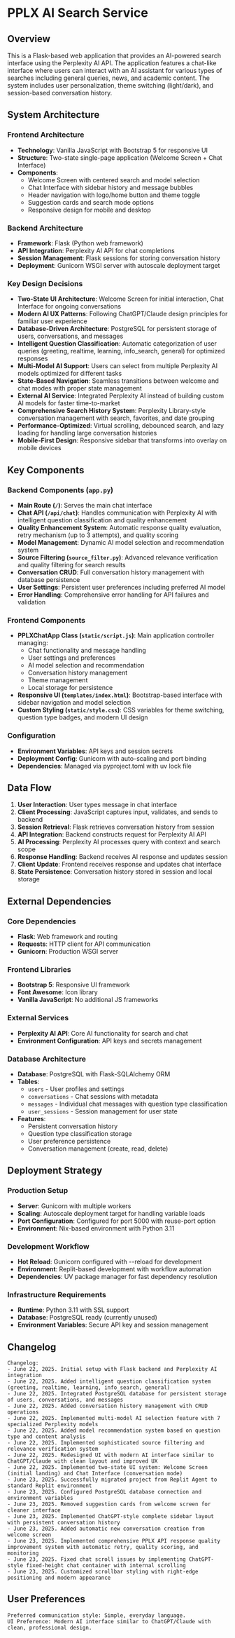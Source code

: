 # PPLX AI Search Service

## Overview

This is a Flask-based web application that provides an AI-powered search interface using the Perplexity AI API. The application features a chat-like interface where users can interact with an AI assistant for various types of searches including general queries, news, and academic content. The system includes user personalization, theme switching (light/dark), and session-based conversation history.

## System Architecture

### Frontend Architecture
- **Technology**: Vanilla JavaScript with Bootstrap 5 for responsive UI
- **Structure**: Two-state single-page application (Welcome Screen + Chat Interface)
- **Components**: 
  - Welcome Screen with centered search and model selection
  - Chat Interface with sidebar history and message bubbles
  - Header navigation with logo/home button and theme toggle
  - Suggestion cards and search mode options
  - Responsive design for mobile and desktop

### Backend Architecture
- **Framework**: Flask (Python web framework)
- **API Integration**: Perplexity AI API for chat completions
- **Session Management**: Flask sessions for storing conversation history
- **Deployment**: Gunicorn WSGI server with autoscale deployment target

### Key Design Decisions
- **Two-State UI Architecture**: Welcome Screen for initial interaction, Chat Interface for ongoing conversations
- **Modern AI UX Patterns**: Following ChatGPT/Claude design principles for familiar user experience
- **Database-Driven Architecture**: PostgreSQL for persistent storage of users, conversations, and messages
- **Intelligent Question Classification**: Automatic categorization of user queries (greeting, realtime, learning, info_search, general) for optimized responses
- **Multi-Model AI Support**: Users can select from multiple Perplexity AI models optimized for different tasks
- **State-Based Navigation**: Seamless transitions between welcome and chat modes with proper state management
- **External AI Service**: Integrated Perplexity AI instead of building custom AI models for faster time-to-market
- **Comprehensive Search History System**: Perplexity Library-style conversation management with search, favorites, and date grouping
- **Performance-Optimized**: Virtual scrolling, debounced search, and lazy loading for handling large conversation histories
- **Mobile-First Design**: Responsive sidebar that transforms into overlay on mobile devices

## Key Components

### Backend Components (`app.py`)
- **Main Route (`/`)**: Serves the main chat interface
- **Chat API (`/api/chat`)**: Handles communication with Perplexity AI with intelligent question classification and quality enhancement
- **Quality Enhancement System**: Automatic response quality evaluation, retry mechanism (up to 3 attempts), and quality scoring
- **Model Management**: Dynamic AI model selection and recommendation system
- **Source Filtering (`source_filter.py`)**: Advanced relevance verification and quality filtering for search results
- **Conversation CRUD**: Full conversation history management with database persistence
- **User Settings**: Persistent user preferences including preferred AI model
- **Error Handling**: Comprehensive error handling for API failures and validation

### Frontend Components
- **PPLXChatApp Class (`static/script.js`)**: Main application controller managing:
  - Chat functionality and message handling
  - User settings and preferences
  - AI model selection and recommendation
  - Conversation history management
  - Theme management
  - Local storage for persistence
- **Responsive UI (`templates/index.html`)**: Bootstrap-based interface with sidebar navigation and model selection
- **Custom Styling (`static/style.css`)**: CSS variables for theme switching, question type badges, and modern UI design

### Configuration
- **Environment Variables**: API keys and session secrets
- **Deployment Config**: Gunicorn with auto-scaling and port binding
- **Dependencies**: Managed via pyproject.toml with uv lock file

## Data Flow

1. **User Interaction**: User types message in chat interface
2. **Client Processing**: JavaScript captures input, validates, and sends to backend
3. **Session Retrieval**: Flask retrieves conversation history from session
4. **API Integration**: Backend constructs request for Perplexity AI API
5. **AI Processing**: Perplexity AI processes query with context and search scope
6. **Response Handling**: Backend receives AI response and updates session
7. **Client Update**: Frontend receives response and updates chat interface
8. **State Persistence**: Conversation history stored in session and local storage

## External Dependencies

### Core Dependencies
- **Flask**: Web framework and routing
- **Requests**: HTTP client for API communication
- **Gunicorn**: Production WSGI server

### Frontend Libraries
- **Bootstrap 5**: Responsive UI framework
- **Font Awesome**: Icon library
- **Vanilla JavaScript**: No additional JS frameworks

### External Services
- **Perplexity AI API**: Core AI functionality for search and chat
- **Environment Configuration**: API keys and secrets management

### Database Architecture
- **Database**: PostgreSQL with Flask-SQLAlchemy ORM
- **Tables**: 
  - `users` - User profiles and settings
  - `conversations` - Chat sessions with metadata
  - `messages` - Individual chat messages with question type classification
  - `user_sessions` - Session management for user state
- **Features**: 
  - Persistent conversation history
  - Question type classification storage
  - User preference persistence
  - Conversation management (create, read, delete)

## Deployment Strategy

### Production Setup
- **Server**: Gunicorn with multiple workers
- **Scaling**: Autoscale deployment target for handling variable loads
- **Port Configuration**: Configured for port 5000 with reuse-port option
- **Environment**: Nix-based environment with Python 3.11

### Development Workflow
- **Hot Reload**: Gunicorn configured with --reload for development
- **Environment**: Replit-based development with workflow automation
- **Dependencies**: UV package manager for fast dependency resolution

### Infrastructure Requirements
- **Runtime**: Python 3.11 with SSL support
- **Database**: PostgreSQL ready (currently unused)
- **Environment Variables**: Secure API key and session management

## Changelog

```
Changelog:
- June 22, 2025. Initial setup with Flask backend and Perplexity AI integration
- June 22, 2025. Added intelligent question classification system (greeting, realtime, learning, info_search, general)
- June 22, 2025. Integrated PostgreSQL database for persistent storage of users, conversations, and messages
- June 22, 2025. Added conversation history management with CRUD operations
- June 22, 2025. Implemented multi-model AI selection feature with 7 specialized Perplexity models
- June 22, 2025. Added model recommendation system based on question type and content analysis
- June 22, 2025. Implemented sophisticated source filtering and relevance verification system
- June 22, 2025. Redesigned UI with modern AI interface similar to ChatGPT/Claude with clean layout and improved UX
- June 22, 2025. Implemented two-state UI system: Welcome Screen (initial landing) and Chat Interface (conversation mode)
- June 23, 2025. Successfully migrated project from Replit Agent to standard Replit environment
- June 23, 2025. Configured PostgreSQL database connection and environment variables
- June 23, 2025. Removed suggestion cards from welcome screen for cleaner interface
- June 23, 2025. Implemented ChatGPT-style complete sidebar layout with persistent conversation history
- June 23, 2025. Added automatic new conversation creation from welcome screen
- June 23, 2025. Implemented comprehensive PPLX API response quality improvement system with automatic retry, quality scoring, and monitoring
- June 23, 2025. Fixed chat scroll issues by implementing ChatGPT-style fixed-height chat container with internal scrolling
- June 23, 2025. Customized scrollbar styling with right-edge positioning and modern appearance
```

## User Preferences

```
Preferred communication style: Simple, everyday language.
UI Preference: Modern AI interface similar to ChatGPT/Claude with clean, professional design.
```